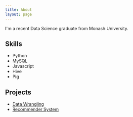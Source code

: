 ```yaml
---
title: About
layout: page
---
```


<p>I'm a recent Data Science graduate from Monash University. </p>

<h2>Skills</h2>

<ul class="skill-list">
	<li>Python</li>
	<li>MySQL</li>
	<li>Javascript</li>
	<li>Hive</li>
	<li>Pig</li>
</ul>

<h2>Projects</h2>

<ul>
	<li><a href="https://github.com/notebooks/wrangling/">Data Wrangling</a></li>
	<li><a href="https://github.com/notebooks/donor%20choose/">Recommender System</a></li>
</ul>

